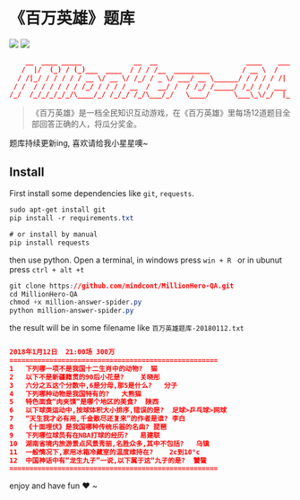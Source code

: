 # 《百万英雄》题库

![](https://img.shields.io/badge/百万英雄-题库-brightgreen.svg)
![](https://mindcont.com/bigdata/static/img/build-with-love.svg)

<!-- ![](http://static.mindcont.com/blog/images/resources/ixigua-qa.png) -->

```json
    __  ____ _____             __  __                      ____    ___
   /  |/  (_) / (_)___  ____  / / / /__  _________        / __ \  /   |
  / /|_/ / / / / / __ \/ __ \/ /_/ / _ \/ ___/ __ \______/ / / / / /| |
 / /  / / / / / / /_/ / / / / __  /  __/ /  / /_/ /_____/ /_/ / / ___ |
/_/  /_/_/_/_/_/\____/_/ /_/_/ /_/\___/_/   \____/      \___\_\/_/  |_|

```
> 《百万英雄》是一档全民知识互动游戏，在《百万英雄》里每场12道题目全部回答正确的人，将瓜分奖金。

题库持续更新ing, 喜欢请给我小星星噢~

## Install
First install some dependencies like `git`, `requests`.
```css
sudo apt-get install git
pip install -r requirements.txt

# or install by manual
pip install requests
```
then use python. Open a terminal, in windows press `win + R ` or in ubunut press `ctrl + alt +t`

```css
git clone https://github.com/mindcont/MillionHero-QA.git
cd MillionHero-QA
chmod +x million-answer-spider.py
python million-answer-spider.py
```
the result will be in some filename like `百万英雄题库-20180112.txt`
```json

2018年1月12日	21:00场 300万
====================================================
1	下列哪一项不是我国十二生肖中的动物?	猫
2	以下不是新疆籍贯的90后小花是?	关晓彤
3	六分之五这个分数中,6是分母,那5是什么?	分子
4	下列哪种动物是我国特有的?	大熊猫
5	特色面食“肉夹馍”是哪个地区的美食?	陕西
6	以下球类运动中,按球体积大小排序,错误的是?	足球>乒乓球>网球
7	“天生我才必有用,千金散尽还复来”的作者是谁?	李白
8	《十面埋伏》是我国哪种传统乐器的名曲?	琵琶
9	下列哪位球员有在NBA打球的经历?	易建联
10	湖南省境内旅游景点风景秀丽,名胜众多,其中不包括?	乌镇
11	一般情况下,家用冰箱冷藏室的温度维持在?	2c到10°c
12	中国神话中有“龙生九子”一说,以下属于这“九子的是?	饕餮
====================================================

```
enjoy and have fun :heart: ~
